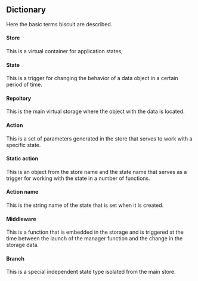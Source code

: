 ## Dictionary
Here the basic terms biscuit are described.

#### Store
This is a virtual container for application states;

#### State
This is a trigger for changing the behavior of a data object in a certain period of time.

#### Repoitory
This is the main virtual storage where the object with the data is located.

#### Action
This is a set of parameters generated in the store that serves to work with a specific state.

#### Static action
This is an object from the store name and the state name that serves as a trigger for working with the state in a number of functions.

#### Action name
This is the string name of the state that is set when it is created.

#### Middleware
This is a function that is embedded in the storage and is triggered at the time between the launch of the manager function and the change in the storage data.

#### Branch
This is a special independent state type isolated from the main store.